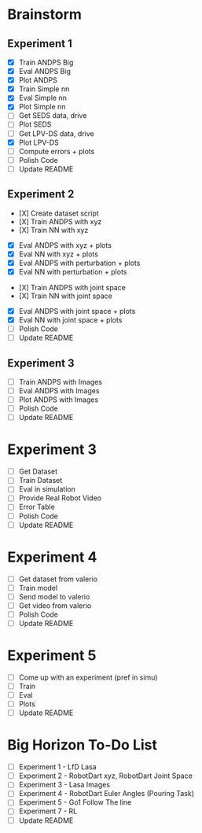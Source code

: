 # Brainstorm

## Experiment 1

- [X] Train ANDPS Big
- [X] Eval ANDPS Big
- [X] Plot ANDPS
- [X] Train Simple nn
- [X] Eval Simple nn
- [X] Plot Simple nn
- [ ] Get SEDS data, drive
- [ ] Plot SEDS
- [ ] Get LPV-DS data, drive
- [X] Plot LPV-DS
- [ ] Compute errors + plots
- [ ] Polish Code
- [ ] Update README
## Experiment 2
- [Χ] Create dataset script
- [Χ] Train ANDPS with xyz
- [Χ] Train NN with xyz
- [X] Eval ANDPS with xyz + plots
- [X] Eval NN with xyz + plots
- [X] Eval ANDPS with perturbation + plots
- [X] Eval NN with perturbation + plots
- [Χ] Train ANDPS with joint space
- [Χ] Train NN with joint space
- [X] Eval ANDPS with joint space + plots
- [X] Eval NN with joint space + plots
- [ ] Polish Code
- [ ] Update README
## Experiment 3
- [ ] Train ANDPS with Images
- [ ] Eval ANDPS with Images
- [ ] Plot ANDPS with Images
- [ ] Polish Code
- [ ] Update README
# Experiment 3
- [ ] Get Dataset
- [ ] Train Dataset
- [ ] Eval in simulation
- [ ] Provide Real Robot Video
- [ ] Error Table
- [ ] Polish Code
- [ ] Update README
# Experiment 4
- [ ] Get dataset from valerio
- [ ] Train model
- [ ] Send model to valerio
- [ ] Get video from valerio
- [ ] Polish Code
- [ ] Update README
# Experiment 5
- [ ] Come up with an experiment (pref in simu)
- [ ] Train
- [ ] Eval
- [ ] Plots
- [ ] Update README

# Big Horizon To-Do List
- [ ] Experiment 1 - LfD Lasa
- [ ] Experiment 2 - RobotDart xyz, RobotDart Joint Space
- [ ] Experiment 3 - Lasa Images
- [ ] Experiment 4 - RobotDart Euler Angles (Pouring Task)
- [ ] Experiment 5 - Go1 Follow The line
- [ ] Experiment 7 - RL
- [ ] Update README